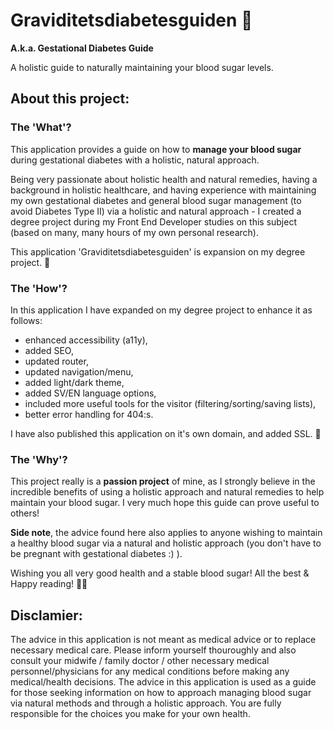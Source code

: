 # Graviditetsdiabetesguiden 🤰
**A.k.a. Gestational Diabetes Guide**

A holistic guide to naturally maintaining your blood sugar levels.

## About this project: 
### The 'What'?
This application provides a guide on how to **manage your blood sugar** during gestational diabetes with a holistic, natural approach. 

Being very passionate about holistic health and natural remedies, having a background in holistic healthcare, and having experience with maintaining my own gestational diabetes and general blood sugar management (to avoid Diabetes Type II) via a holistic and natural approach - I created a degree project during my Front End Developer studies on this subject (based on many, many hours of my own personal research). 

This application 'Graviditetsdiabetesguiden' is expansion on my degree project. 🧬

### The 'How'?
In this application I have expanded on my degree project to enhance it as follows:
- enhanced accessibility (a11y),
- added SEO,
- updated router,
- updated navigation/menu,
- added light/dark theme,
- added SV/EN language options,
- included more useful tools for the visitor (filtering/sorting/saving lists),
- better error handling for 404:s.

I have also published this application on it's own domain, and added SSL.
🚀

### The 'Why'?
This project really is a **passion project** of mine, as I strongly believe in the incredible benefits of using a holistic approach and natural remedies to help maintain your blood sugar. I very much hope this guide can prove useful to others!

**Side note**, the advice found here also applies to anyone wishing to maintain a healthy blood sugar via a natural and holistic approach (you don't have to be pregnant with gestational diabetes :) ).

Wishing you all very good health and a stable blood sugar!
All the best & Happy reading!
🦸‍♀️

## Disclamier:
The advice in this application is not meant as medical advice or to replace necessary medical care. 
Please inform yourself thouroughly and also consult your midwife / family doctor / other necessary medical personnel/physicians for any medical conditions before making any medical/health decisions. The advice in this application is used as a guide for those seeking information on how to approach managing blood sugar via natural methods and through a holistic approach. You are fully responsible for the choices you make for your own health.
